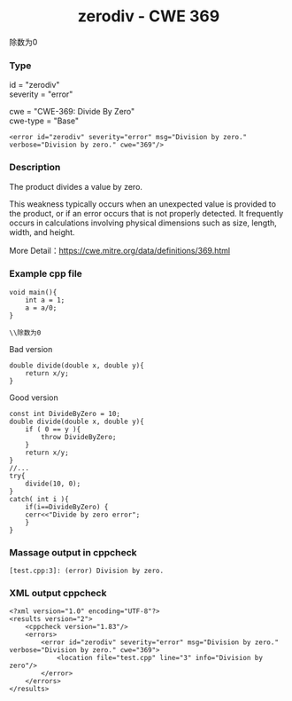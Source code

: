 # <center> zerodiv - CWE 369

除数为0

### Type

id = "zerodiv"  
severity = "error"

cwe = "CWE-369: Divide By Zero"  
cwe-type = "Base"

    <error id="zerodiv" severity="error" msg="Division by zero." verbose="Division by zero." cwe="369"/>



### Description

The product divides a value by zero.

This weakness typically occurs when an unexpected value is provided to the product, or if an error occurs that is not properly detected. It frequently occurs in calculations involving physical dimensions such as size, length, width, and height. 

More Detail：https://cwe.mitre.org/data/definitions/369.html  



### Example cpp file

	void main(){
		int a = 1;
		a = a/0;
	}
	
	\\除数为0

Bad version

	double divide(double x, double y){
		return x/y;
	}

Good version
	
	const int DivideByZero = 10;
	double divide(double x, double y){
		if ( 0 == y ){
			throw DivideByZero;
		}
		return x/y;
	}
	//...
	try{
		divide(10, 0);
	}
	catch( int i ){
		if(i==DivideByZero) {
		cerr<<"Divide by zero error";
		}
	}

### Massage output in cppcheck

	[test.cpp:3]: (error) Division by zero.



### XML output cppcheck

	<?xml version="1.0" encoding="UTF-8"?>
	<results version="2">
	    <cppcheck version="1.83"/>
	    <errors>
	        <error id="zerodiv" severity="error" msg="Division by zero." verbose="Division by zero." cwe="369">
	            <location file="test.cpp" line="3" info="Division by zero"/>
	        </error>
	    </errors>
	</results>